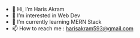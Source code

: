 - 👋 Hi, I’m Haris Akram
- 👀 I’m interested in Web Dev
- 🌱 I’m currently learning MERN Stack
- 📫 How to reach me : harisakram593@gmail.com
